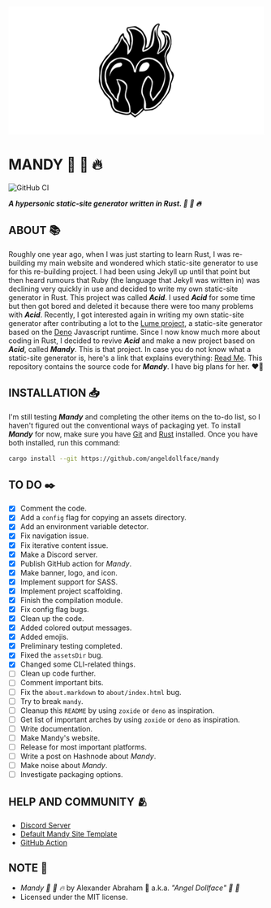 <p align="center">
 <img src="/banner/banner.png"/>
</p>

# MANDY :rocket: :pill: :fire:

![GitHub CI](https://github.com/angeldollface/mandy/actions/workflows/rust.yml/badge.svg)

***A hypersonic static-site generator written in Rust. :rocket: :pill: :fire:***

## ABOUT :books:

Roughly one year ago, when I was just starting to learn Rust, I was re-building my main website and wondered which static-site generator to use for this re-building project. I had been using Jekyll up until that point but then heard rumours that Ruby (the language that Jekyll was written in) was declining very quickly in use and decided to write my own static-site generator in Rust. This project was called ***Acid***. I used ***Acid*** for some time but then got bored and deleted it because there were too many problems with ***Acid***. Recently, I got interested again in writing my own static-site generator after contributing a lot to the [Lume project](https://lume.land), a static-site generator based on the [Deno](https://deno.land) Javascript runtime. Since I now know much more about coding in Rust, I decided to revive ***Acid*** and make a new project based on ***Acid***, called ***Mandy***. This is that project. In case you do not know what a static-site generator is, here's a link that explains everything: [Read Me](https://www.cloudflare.com/en-gb/learning/performance/static-site-generator/). This repository contains the source code for ***Mandy***. I have big plans for her. :heart_on_fire:

## INSTALLATION :inbox_tray:

I'm still testing ***Mandy*** and completing the other items on the to-do list, so I haven't figured out the conventional ways of packaging yet. To install ***Mandy*** for now, make sure you have [Git](https://git-scm.org) and [Rust](https://rust-lang.org) installed. Once you have both installed, run this command:

```bash
cargo install --git https://github.com/angeldollface/mandy
```

## TO DO :black_nib:

- [x] Comment the code.
- [x] Add a `config` flag for copying an assets directory.
- [x] Add an environment variable detector.
- [x] Fix navigation issue.
- [x] Fix iterative content issue.
- [x] Make a Discord server.
- [x] Publish GitHub action for *Mandy*.
- [x] Make banner, logo, and icon.
- [x] Implement support for SASS.
- [x] Implement project scaffolding.
- [x] Finish the compilation module.
- [x] Fix config flag bugs.
- [x] Clean up the code.
- [x] Added colored output messages.
- [x] Added emojis.
- [x] Preliminary testing completed.
- [x] Fixed the `assetsDir` bug.
- [x] Changed some CLI-related things.
- [ ] Clean up code further.
- [ ] Comment important bits.
- [ ] Fix the `about.markdown` to `about/index.html` bug.
- [ ] Try to break `mandy`.
- [ ] Cleanup this `README` by using `zoxide` or `deno` as inspiration.
- [ ] Get list of important arches by using `zoxide` or `deno` as inspiration.
- [ ] Write documentation.
- [ ] Make Mandy's website.
- [ ] Release for most important platforms.
- [ ] Write a post on Hashnode about *Mandy*.
- [ ] Make noise about *Mandy*.
- [ ] Investigate packaging options.

## HELP AND COMMUNITY :people_hugging:

- [Discord Server](https://discord.gg/VR7eZFrf)
- [Default Mandy Site Template](https://github.com/angeldollface/mandy-template-site)
- [GitHub Action](https://github.com/angeldollface/mandy-github-action)

## NOTE :scroll:

- *Mandy :rocket: :pill: :fire:* by Alexander Abraham :black_heart: a.k.a. *"Angel Dollface" :dolls: :ribbon:*
- Licensed under the MIT license.

